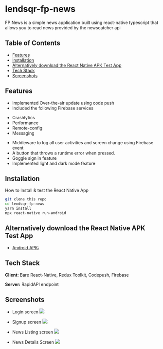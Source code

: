 # lendsqr-fp-news
 FP News is a simple news application built using react-native typescript that allows you to read news provided by the newscatcher api


## Table of Contents

* [Features](#Features)
* [Installation](#Installation)
* [Alternatively download the React Native APK Test App](#Alternatively%download%the%React%Native%APK%Test%App)
* [Tech Stack](#Tech%Stack)
* [Screenshots](#Screenshots)



## Features
- Implemented Over-the-air update using code push
- Included the following Firebase services
* Crashlytics
* Performance
* Remote-config
* Messaging
- Middleware to log all user activities and screen change using Firebase event
- A button that throws a runtime error when pressed.
- Goggle sign in feature 
- Implemented light and dark mode feature 




## Installation

How to Install & test the React Native App

```bash
git clone this repo
cd lendsqr-fp-news
yarn install
npx react-native run-android
```
    
## Alternatively download the React Native APK Test App

- [Android APK: ](https://appdistribution.firebase.google.com/testerapps/null/releases/1qlef3miuvn60)

## Tech Stack

**Client:** Bare React-Native, Redux Toolkit, Codepush, Firebase

**Server:** RapidAPI endpoint

## Screenshots

- Login screen
![](/src/assets/images/signin.jpg)

- Signup screen
![](/src/assets/images/signup.jpg)

- News Listing screen
![](/src/assets/images/newslist.jpg)

- News Details Screen
![](/src/assets/images/newsdetail.jpg)
